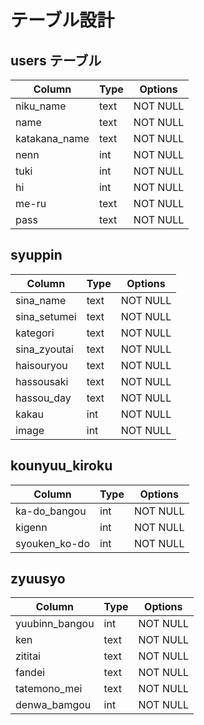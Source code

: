 # テーブル設計

## users テーブル

| Column        | Type   | Options  |
| ------------- | ------ | -------- |
| niku_name     | text   | NOT NULL |
| name          | text   | NOT NULL |
| katakana_name | text   | NOT NULL |
| nenn          | int    | NOT NULL |
| tuki          | int    | NOT NULL |
| hi            | int    | NOT NULL |
| me-ru         | text   | NOT NULL |
| pass          | text   | NOT NULL |

## syuppin

| Column       | Type   | Options  |
| ------------ | ------ | -------- |
| sina_name    | text   | NOT NULL |
| sina_setumei | text   | NOT NULL |
| kategori     | text   | NOT NULL |
| sina_zyoutai | text   | NOT NULL |
| haisouryou   | text   | NOT NULL |
| hassousaki   | text   | NOT NULL |
| hassou_day   | text   | NOT NULL |
| kakau        | int    | NOT NULL |
| image        | int    | NOT NULL |

## kounyuu_kiroku

| Column        | Type   | Options  |
| ------------- | ------ | -------- |
| ka-do_bangou  | int    | NOT NULL |
| kigenn        | int    | NOT NULL |
| syouken_ko-do | int    | NOT NULL |

## zyuusyo

| Column         | Type   | Options  |
| -------------- | ------ | -------- |
| yuubinn_bangou | int    | NOT NULL |
| ken            | text   | NOT NULL |
| zititai        | text   | NOT NULL |
| fandei         | text   | NOT NULL |
| tatemono_mei   | text   | NOT NULL |
| denwa_bamgou   | int    | NOT NULL |